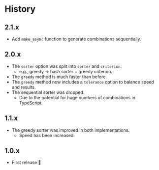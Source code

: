 # History

## 2.1.x
- Add `make_async` function to generate combinations sequentially.

## 2.0.x

- The `sorter` option was split into `sorter` and `criterion`.
  - e.g., greedy -> hash sorter + greedy criterion.
- The `greedy` method is much faster than before.
- The `greedy` method now includes a `tolerance` option to balance speed and results.
- The sequential sorter was dropped.
  - Due to the potential for huge numbers of combinations in TypeScript.

## 1.1.x

- The greedy sorter was improved in both implementations.
  - Speed has been increased.

## 1.0.x

- First release 🎉
